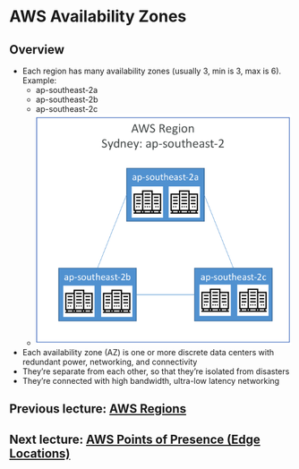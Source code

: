 # AWS Availability Zones

## Overview

- Each region has many availability zones
(usually 3, min is 3, max is 6). Example:
  - ap-southeast-2a
  - ap-southeast-2b
  - ap-southeast-2c
  - ![image](aws-zones.png)
- Each availability zone (AZ) is one or more discrete data centers with redundant power, networking, and connectivity
- They’re separate from each other, so that they’re isolated from disasters
- They’re connected with high bandwidth, ultra-low latency networking

## Previous lecture: [AWS Regions](aws-regions.md)

## Next lecture: [AWS Points of Presence (Edge Locations)](points-presence.md)
